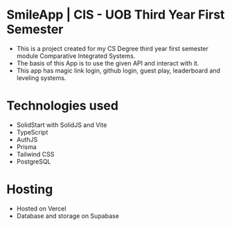 # SmileApp | CIS - UOB Third Year First Semester
- This is a project created for my CS Degree third year first semester module Comparative Integrated Systems.
- The basis of this App is to use the given API and interact with it.
- This app has magic link login, github login, guest play, leaderboard and leveling systems.

# Technologies used
- SolidStart with SolidJS and Vite
- TypeScript
- AuthJS
- Prisma
- Tailwind CSS
- PostgreSQL

# Hosting
- Hosted on Vercel
- Database and storage on Supabase
